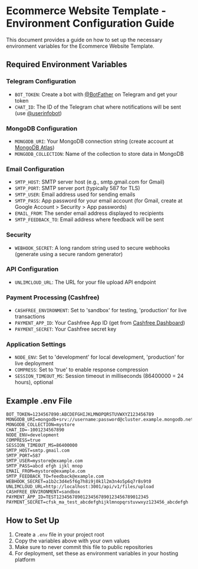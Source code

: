 # Ecommerce Website Template - Environment Configuration Guide

This document provides a guide on how to set up the necessary environment variables for the Ecommerce Website Template.

## Required Environment Variables

### Telegram Configuration
- `BOT_TOKEN`: Create a bot with [@BotFather](https://t.me/botfather) on Telegram and get your token
- `CHAT_ID`: The ID of the Telegram chat where notifications will be sent (use [@userinfobot](https://t.me/userinfobot))

### MongoDB Configuration
- `MONGODB_URI`: Your MongoDB connection string (create account at [MongoDB Atlas](https://www.mongodb.com/cloud/atlas))
- `MONGODB_COLLECTION`: Name of the collection to store data in MongoDB

### Email Configuration
- `SMTP_HOST`: SMTP server host (e.g., smtp.gmail.com for Gmail)
- `SMTP_PORT`: SMTP server port (typically 587 for TLS)
- `SMTP_USER`: Email address used for sending emails
- `SMTP_PASS`: App password for your email account (for Gmail, create at Google Account > Security > App passwords)
- `EMAIL_FROM`: The sender email address displayed to recipients
- `SMTP_FEEDBACK_TO`: Email address where feedback will be sent

### Security
- `WEBHOOK_SECRET`: A long random string used to secure webhooks (generate using a secure random generator)

### API Configuration
- `UNLIMCLOUD_URL`: The URL for your file upload API endpoint

### Payment Processing (Cashfree)
- `CASHFREE_ENVIRONMENT`: Set to 'sandbox' for testing, 'production' for live transactions
- `PAYMENT_APP_ID`: Your Cashfree App ID (get from [Cashfree Dashboard](https://merchant.cashfree.com))
- `PAYMENT_SECRET`: Your Cashfree secret key

### Application Settings
- `NODE_ENV`: Set to 'development' for local development, 'production' for live deployment
- `COMPRESS`: Set to 'true' to enable response compression
- `SESSION_TIMEOUT_MS`: Session timeout in milliseconds (86400000 = 24 hours), optional

## Example .env File

```
BOT_TOKEN=1234567890:ABCDEFGHIJKLMNOPQRSTUVWXYZ123456789
MONGODB_URI=mongodb+srv://username:password@cluster.example.mongodb.net/database
MONGODB_COLLECTION=mystore
CHAT_ID=-1001234567890
NODE_ENV=development
COMPRESS=true
SESSION_TIMEOUT_MS=86400000
SMTP_HOST=smtp.gmail.com
SMTP_PORT=587
SMTP_USER=mystore@example.com
SMTP_PASS=abcd efgh ijkl mnop
EMAIL_FROM=mystore@example.com
SMTP_FEEDBACK_TO=feedback@example.com
WEBHOOK_SECRET=a1b2c3d4e5f6g7h8i9j0k1l2m3n4o5p6q7r8s9t0
UNLIMCLOUD_URL=http://localhost:3001/api/v1/files/upload
CASHFREE_ENVIRONMENT=sandbox
PAYMENT_APP_ID=TEST12345678901234567890123456789012345
PAYMENT_SECRET=cfsk_ma_test_abcdefghijklmnopqrstuvwxyz123456_abcdefgh
```

## How to Set Up

1. Create a `.env` file in your project root
2. Copy the variables above with your own values
3. Make sure to never commit this file to public repositories
4. For deployment, set these as environment variables in your hosting platform